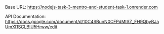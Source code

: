 Base URL:
https://nodejs-task-3-mentro-and-student-task-1.onrender.com


API Documentation:
https://docs.google.com/document/d/10C4SBunN0CFPdMtSZ_FH9QbyBJaUmXI1SCLBIU5Hrww/edit
